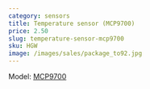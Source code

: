 ```yaml
---
category: sensors
title: Temperature sensor (MCP9700)
price: 2.50
slug: temperature-sensor-mcp9700
sku: HGW
image: /images/sales/package_to92.jpg
---
```

Model: <a href="http://ww1.microchip.com/downloads/en/DeviceDoc/20001942F.pdf">MCP9700</a>

